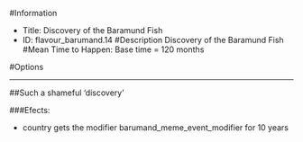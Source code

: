 #Information
 - Title: Discovery of the Baramund Fish
 - ID: flavour_barumand.14
#Description
Discovery of the Baramund Fish
#Mean Time to Happen:
Base time = 120 months

#Options

___
##Such a shameful ‘discovery’

###Efects:<ul><li>country gets the modifier barumand_meme_event_modifier for 10 years</li></ul>
